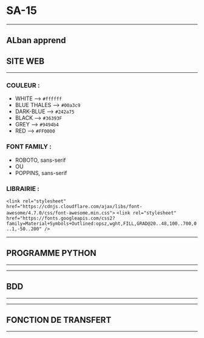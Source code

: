 # SA-15
----------------------------------------------------------------------------
ALban apprend
------------
## SITE WEB
----------------------------------------------------------------------------------------
### COULEUR :

- WHITE --> `#ffffff`
- BLUE THALES --> `#00a3c9`
- DARK-BLUE --> `#242a75`
- BLACK --> `#36393F`
- GREY --> `#9494b4`
- RED --> `#FF0000`


### FONT FAMILY :

- ROBOTO, sans-serif
- OU
- POPPINS, sans-serif

### LIBRAIRIE :

`<link rel="stylesheet" href="https://cdnjs.cloudflare.com/ajax/libs/font-awesome/4.7.0/css/font-awesome.min.css">`
`<link rel="stylesheet" href="https://fonts.googleapis.com/css2?family=Material+Symbols+Outlined:opsz,wght,FILL,GRAD@20..48,100..700,0..1,-50..200" />`

-----------------------------------------------------------------------------------------
## PROGRAMME PYTHON
-----------------------------------------------------------------------------------------

-----------------------------------------------------------------------------------------
## BDD
-----------------------------------------------------------------------------------------

-----------------------------------------------------------------------------------------
## FONCTION DE TRANSFERT
-----------------------------------------------------------------------------------------





